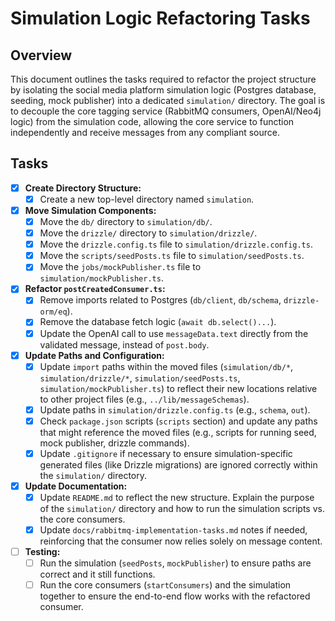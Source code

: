 # Simulation Logic Refactoring Tasks

## Overview
This document outlines the tasks required to refactor the project structure by isolating the social media platform simulation logic (Postgres database, seeding, mock publisher) into a dedicated `simulation/` directory. The goal is to decouple the core tagging service (RabbitMQ consumers, OpenAI/Neo4j logic) from the simulation code, allowing the core service to function independently and receive messages from any compliant source.

## Tasks

- [x] **Create Directory Structure:**
    - [x] Create a new top-level directory named `simulation`.

- [x] **Move Simulation Components:**
    - [x] Move the `db/` directory to `simulation/db/`.
    - [x] Move the `drizzle/` directory to `simulation/drizzle/`.
    - [x] Move the `drizzle.config.ts` file to `simulation/drizzle.config.ts`.
    - [x] Move the `scripts/seedPosts.ts` file to `simulation/seedPosts.ts`.
    - [x] Move the `jobs/mockPublisher.ts` file to `simulation/mockPublisher.ts`.

- [x] **Refactor `postCreatedConsumer.ts`:**
    - [x] Remove imports related to Postgres (`db/client`, `db/schema`, `drizzle-orm/eq`).
    - [x] Remove the database fetch logic (`await db.select()...`).
    - [x] Update the OpenAI call to use `messageData.text` directly from the validated message, instead of `post.body`.

- [x] **Update Paths and Configuration:**
    - [x] Update `import` paths within the moved files (`simulation/db/*`, `simulation/drizzle/*`, `simulation/seedPosts.ts`, `simulation/mockPublisher.ts`) to reflect their new locations relative to other project files (e.g., `../lib/messageSchemas`).
    - [x] Update paths in `simulation/drizzle.config.ts` (e.g., `schema`, `out`).
    - [x] Check `package.json` scripts (`scripts` section) and update any paths that might reference the moved files (e.g., scripts for running seed, mock publisher, drizzle commands).
    - [x] Update `.gitignore` if necessary to ensure simulation-specific generated files (like Drizzle migrations) are ignored correctly within the `simulation/` directory.

- [x] **Update Documentation:**
    - [x] Update `README.md` to reflect the new structure. Explain the purpose of the `simulation/` directory and how to run the simulation scripts vs. the core consumers.
    - [x] Update `docs/rabbitmq-implementation-tasks.md` notes if needed, reinforcing that the consumer now relies solely on message content.

- [ ] **Testing:**
    - [ ] Run the simulation (`seedPosts`, `mockPublisher`) to ensure paths are correct and it still functions.
    - [ ] Run the core consumers (`startConsumers`) and the simulation together to ensure the end-to-end flow works with the refactored consumer. 
